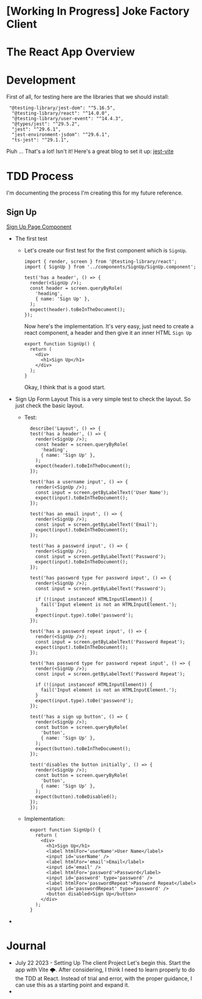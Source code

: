# [Working In Progress] Joke Factory Client

# The React App Overview

# Development

First of all, for testing here are the libraries that we should install: 
```
 "@testing-library/jest-dom": "^5.16.5",
  "@testing-library/react": "^14.0.0",
  "@testing-library/user-event": "^14.4.3",
  "@types/jest": "^29.5.2",
  "jest": "^29.6.1",
  "jest-environment-jsdom": "^29.6.1",
  "ts-jest": "^29.1.1",
```
Piuh ... That's a lot! Isn't it!
Here's a great blog to set it up: [jest-vite](https://hung.dev/posts/jest-vite)


# TDD Process

I'm documenting the process I'm creating this for my future reference. 

## Sign Up 
[Sign Up Page Component](./src/components/SignUp/SignUp.component.tsx)

- The first test
  - Let's create our first test for the first component which is `SignUp`.
    ```
    import { render, screen } from '@testing-library/react';
    import { SignUp } from '../components/SignUp/SignUp.component';

    test('has a header', () => {
      render(<SignUp />);
      const header = screen.queryByRole(
        'heading',
        { name: 'Sign Up' },
      );
      expect(header).toBeInTheDocument();
    });
    ```

    Now here's the implementation. It's very easy, just need to create a react component, a header and then give it an inner HTML `Sign Up`

    ```
    export function SignUp() {
      return (
        <div>
          <h1>Sign Up</h1>
        </div>
      );
    }
    ```

    Okay, I think that is a good start.
- Sign Up Form Layout
  This is a very simple test to check the layout. So just check the basic layout.
  - Test:
    ```
      describe('Layout', () => {
      test('has a header', () => {
        render(<SignUp />);
        const header = screen.queryByRole(
          'heading',
          { name: 'Sign Up' },
        );
        expect(header).toBeInTheDocument();
      });

      test('has a username input', () => {
        render(<SignUp />);
        const input = screen.getByLabelText('User Name');
        expect(input).toBeInTheDocument();
      });

      test('has an email input', () => {
        render(<SignUp />);
        const input = screen.getByLabelText('Email');
        expect(input).toBeInTheDocument();
      });

      test('has a password input', () => {
        render(<SignUp />);
        const input = screen.getByLabelText('Password');
        expect(input).toBeInTheDocument();
      });

      test('has password type for password input', () => {
        render(<SignUp />);
        const input = screen.getByLabelText('Password');

        if (!(input instanceof HTMLInputElement)) {
          fail('Input element is not an HTMLInputElement.');
        }
        expect(input.type).toBe('password');
      });

      test('has a password repeat input', () => {
        render(<SignUp />);
        const input = screen.getByLabelText('Password Repeat');
        expect(input).toBeInTheDocument();
      });

      test('has password type for password repeat input', () => {
        render(<SignUp />);
        const input = screen.getByLabelText('Password Repeat');

        if (!(input instanceof HTMLInputElement)) {
          fail('Input element is not an HTMLInputElement.');
        }
        expect(input.type).toBe('password');
      });

      test('has a sign up button', () => {
        render(<SignUp />);
        const button = screen.queryByRole(
          'button',
          { name: 'Sign Up' },
        );
        expect(button).toBeInTheDocument();
      });

      test('disables the button initially', () => {
        render(<SignUp />);
        const button = screen.queryByRole(
          'button',
          { name: 'Sign Up' },
        );
        expect(button).toBeDisabled();
      });
      });
    ```
  - Implementation: 
    ```
      export function SignUp() {
        return (
          <div>
            <h1>Sign Up</h1>
            <label htmlFor='userName'>User Name</label>
            <input id='userName' />
            <label htmlFor='email'>Email</label>
            <input id='email' />
            <label htmlFor='password'>Password</label>
            <input id='password' type='password' />
            <label htmlFor='passwordRepeat'>Password Repeat</label>
            <input id='passwordRepeat' type='password' />
            <button disabled>Sign Up</button>
          </div>
        );
      }
    ```

- 


# Journal

- July 22 2023 - Setting Up The client Project
  Let's begin this. Start the app with Vite 🌩️. After considering, I think I need to learn properly to do the TDD at React. Instead of trial and error, with the proper guidance, I can use this as a starting point and expand it. 
- 